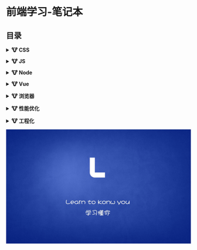 # 前端学习-笔记本

## 目录
<b><details><summary>🐮 CSS</summary></b>

- [盒模型](./docs/16226266149073.md)

</details>

<b><details><summary>🐮 JS</summary></b>

- [rxjs 基本概念](./docs/16221950149151.md)
- [Typescript 指南](./docs/16261648578849.md)

</details>

<b><details><summary>🐮 Node</summary></b>

- [node 架构一览](./docs/16249785029621.md)
- [node 模块加载](./docs/16251942644019.md)

</details>

<b><details><summary>🐮 Vue</summary></b>

- [nuxt源码阅读](./docs/16221949411992.md)
- [vue-loader hot-reload](./docs/16221949411793.md)

</details>

<b><details><summary>🐮 浏览器</summary></b>

- service worker

</details>

<b><details><summary>🐮 性能优化</summary></b>

- [webpack chunk 解密](./docs/16221948706253.md)

</details>

<b><details><summary>🐮 工程化</summary></b>

- [微前端](./)

</details>


![](.gitbook/assets/image%20%289%29.png)






